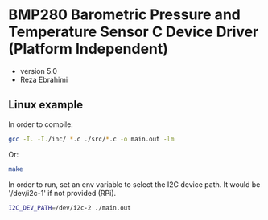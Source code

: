 # BMP280 Barometric Pressure and Temperature Sensor C Device Driver (Platform Independent)
* version 5.0
* Reza Ebrahimi

## Linux example

In order to compile:
```bash
gcc -I. -I./inc/ *.c ./src/*.c -o main.out -lm
```
Or:
```bash
make
```
In order to run, set an env variable to select the I2C device path. It would be '/dev/i2c-1' if not provided (RPi).
```bash
I2C_DEV_PATH=/dev/i2c-2 ./main.out
```

